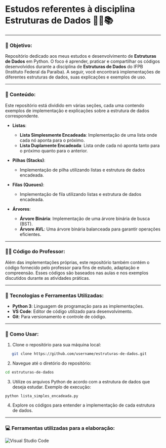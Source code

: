 # Estudos referentes à disciplina **Estruturas de Dados** 🧑‍💻📚
---
### 🎯 **Objetivo:**
Repositório dedicado aos meus estudos e desenvolvimento de **Estruturas de Dados** em Python. O foco é aprender, praticar e compartilhar os códigos desenvolvidos durante a disciplina de **Estruturas de Dados** do IFPB (Instituto Federal da Paraíba). A seguir, você encontrará implementações de diferentes estruturas de dados, suas explicações e exemplos de uso.

---

### 📑 **Conteúdo:**

Este repositório está dividido em várias seções, cada uma contendo exemplos de implementação e explicações sobre a estrutura de dados correspondente.

- **Listas**:
    - **Lista Simplesmente Encadeada**: Implementação de uma lista onde cada nó aponta para o próximo.
    - **Lista Duplamente Encadeada**: Lista onde cada nó aponta tanto para o próximo quanto para o anterior.

- **Pilhas (Stacks)**:
    - Implementação de pilha utilizando listas e estrutura de dados encadeada.

- **Filas (Queues)**:
    - Implementação de fila utilizando listas e estrutura de dados encadeada.

- **Árvores**:
    - **Árvore Binária**: Implementação de uma árvore binária de busca (BST).
    - **Árvore AVL**: Uma árvore binária balanceada para garantir operações eficientes.

---

### 🧑‍🏫 **Código do Professor**:

Além das implementações próprias, este repositório também contém o código fornecido pelo professor para fins de estudo, adaptação e compreensão. Esses códigos são baseados nas aulas e nos exemplos discutidos durante as atividades práticas.

---

### 🔧 **Tecnologias e Ferramentas Utilizadas:**

- **Python 3**: Linguagem de programação para as implementações.
- **VS Code**: Editor de código utilizado para desenvolvimento.
- **Git**: Para versionamento e controle de código.

---

### 🚀 **Como Usar:**

1. Clone o repositório para sua máquina local:
```bash
   git clone https://github.com/username/estruturas-de-dados.git
```
2. Navegue até o diretório do repositório:
 ```bash
 cd estruturas-de-dados
```
3. Utilize os arquivos Python de acordo com a estrutura de dados que deseja estudar. Exemplo de execução:
```
python lista_simples_encadeada.py

```
4. Explore os códigos para entender a implementação de cada estrutura de dados.
---
### 💻 **Ferramentas utilizadas para a elaboração:**
![Visual Studio Code](https://img.shields.io/badge/Visual%20Studio%20Code-0078d7.svg?style=for-the-badge&logo=visual-studio-code&logoColor=white)
